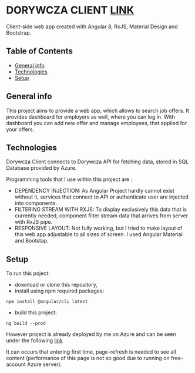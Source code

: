 # DORYWCZA CLIENT [LINK](https://dorywcza-client.azurewebsites.net)

Client-side web app created with Angular 8, RxJS, Material Design and Bootstrap.

## Table of Contents

* [General info](#general-info)
* [Technologies](#technologies)
* [Setup](#setup)

## General info

This project aims to provide a web app, which allows to search job offers.
It provides dashboard for employers as well, where you can log in.
With dashboard you can add new offer and manage employees, that applied for your offers.

## Technologies

Dorywcza Client connects to Dorywcza API for fetching data, stored in SQL Database provided by Azure.

Programming tools that I use within this project are :
- DEPENDENCY INJECTION:
    As Angular Project hardly cannot exist without it, services that connect to API or authenticate user are injected into components.
- FILTERING STREAM WITH RXJS:
    To display exclusively this data that is currently needed, component filter stream data that arrives from server with RxJS pipe.
- RESPONSIVE LAYOUT:
    Not fully working, but I tried to make layout of this web app adjustable to all sizes of screen. I used Angular Material and Bootstap.

## Setup

To run this poject:
- download or clone this repository,
- install using npm required packages:

```
npm install @angular/cli latest
```

- build this project:

```
ng build --prod
```

However project is already deployed by me on Azure and can be seen under the following [link](https://dorywcza-client.azurewebsites.net)

It can occurs that entering first time, page-refresh is needed to see all content (performance of this page is not so good due to running on free-account Azure server).
